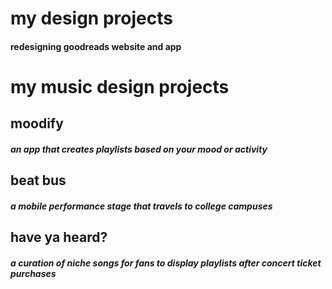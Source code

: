 # my design projects 
<!-- add a button or display-->
#### redesigning goodreads website and app


# my music design projects
## moodify
<!-- add a button or display-->
#### *an app that creates playlists based on your mood or activity*


## beat bus
<!-- ad a button or a display-->
#### *a mobile performance stage that travels to college campuses*

## have ya heard?
<!-- add a button or display-->
#### *a curation of niche songs for fans to display playlists after concert ticket purchases*